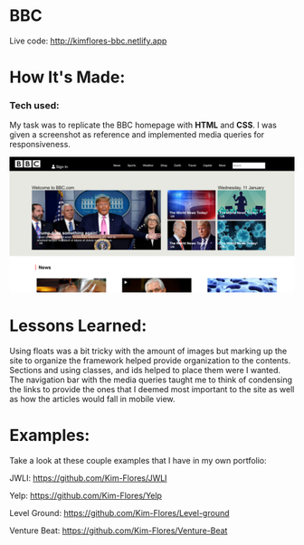 # BBC

Live code: http://kimflores-bbc.netlify.app

# How It's Made:
### Tech used: 
My task was to replicate the BBC homepage with **HTML** and **CSS**. I was given a screenshot as reference and implemented media queries for responsiveness.

![BBC Final](BBCimg.png)

# Lessons Learned:
Using floats was a bit tricky with the amount of images but marking up the site to organize the framework helped provide organization to the contents. Sections and using classes, and ids helped to place them were I wanted. The navigation bar with the media queries taught me to think of condensing the links to provide the ones that I deemed most important to the site as well as how the articles would fall in mobile view. 

# Examples:
Take a look at these couple examples that I have in my own portfolio:

JWLI: https://github.com/Kim-Flores/JWLI

Yelp: https://github.com/Kim-Flores/Yelp

Level Ground: https://github.com/Kim-Flores/Level-ground

Venture Beat: https://github.com/Kim-Flores/Venture-Beat

